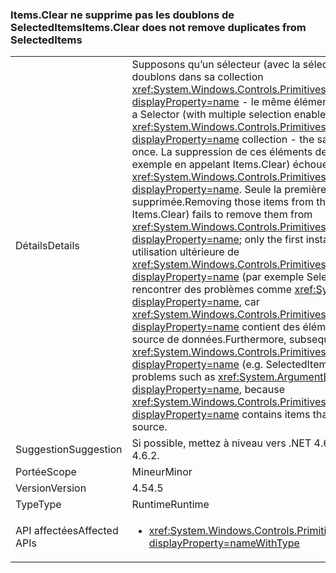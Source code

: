 ### <a name="itemsclear-does-not-remove-duplicates-from-selecteditems"></a><span data-ttu-id="fc380-101">Items.Clear ne supprime pas les doublons de SelectedItems</span><span class="sxs-lookup"><span data-stu-id="fc380-101">Items.Clear does not remove duplicates from SelectedItems</span></span>

|   |   |
|---|---|
|<span data-ttu-id="fc380-102">Détails</span><span class="sxs-lookup"><span data-stu-id="fc380-102">Details</span></span>|<span data-ttu-id="fc380-103">Supposons qu’un sélecteur (avec la sélection multiple activée) a des doublons dans sa collection <xref:System.Windows.Controls.Primitives.MultiSelector.SelectedItems?displayProperty=name> - le même élément apparaît plusieurs fois.</span><span class="sxs-lookup"><span data-stu-id="fc380-103">Suppose a Selector (with multiple selection enabled) has duplicates in its <xref:System.Windows.Controls.Primitives.MultiSelector.SelectedItems?displayProperty=name> collection - the same item appears more than once.</span></span>  <span data-ttu-id="fc380-104">La suppression de ces éléments de la source de données (par exemple en appelant Items.Clear) échoue à les supprimer de <xref:System.Windows.Controls.Primitives.MultiSelector.SelectedItems?displayProperty=name>. Seule la première instance est supprimée.</span><span class="sxs-lookup"><span data-stu-id="fc380-104">Removing those items from the data source (e.g. by calling Items.Clear) fails to remove them from <xref:System.Windows.Controls.Primitives.MultiSelector.SelectedItems?displayProperty=name>; only the first instance is removed.</span></span> <span data-ttu-id="fc380-105">De plus, une utilisation ultérieure de <xref:System.Windows.Controls.Primitives.MultiSelector.SelectedItems?displayProperty=name> (par exemple SelectedItems.Clear()) peut rencontrer des problèmes comme <xref:System.ArgumentException?displayProperty=name>, car <xref:System.Windows.Controls.Primitives.MultiSelector.SelectedItems?displayProperty=name> contient des éléments qui ne sont plus dans la source de données.</span><span class="sxs-lookup"><span data-stu-id="fc380-105">Furthermore, subsequent use of <xref:System.Windows.Controls.Primitives.MultiSelector.SelectedItems?displayProperty=name> (e.g. SelectedItems.Clear()) can encounter problems such as <xref:System.ArgumentException?displayProperty=name>, because <xref:System.Windows.Controls.Primitives.MultiSelector.SelectedItems?displayProperty=name> contains items that are no longer in the data source.</span></span>|
|<span data-ttu-id="fc380-106">Suggestion</span><span class="sxs-lookup"><span data-stu-id="fc380-106">Suggestion</span></span>|<span data-ttu-id="fc380-107">Si possible, mettez à niveau vers .NET 4.6.2.</span><span class="sxs-lookup"><span data-stu-id="fc380-107">Upgrade if possible to .NET 4.6.2.</span></span>|
|<span data-ttu-id="fc380-108">Portée</span><span class="sxs-lookup"><span data-stu-id="fc380-108">Scope</span></span>|<span data-ttu-id="fc380-109">Mineur</span><span class="sxs-lookup"><span data-stu-id="fc380-109">Minor</span></span>|
|<span data-ttu-id="fc380-110">Version</span><span class="sxs-lookup"><span data-stu-id="fc380-110">Version</span></span>|<span data-ttu-id="fc380-111">4.5</span><span class="sxs-lookup"><span data-stu-id="fc380-111">4.5</span></span>|
|<span data-ttu-id="fc380-112">Type</span><span class="sxs-lookup"><span data-stu-id="fc380-112">Type</span></span>|<span data-ttu-id="fc380-113">Runtime</span><span class="sxs-lookup"><span data-stu-id="fc380-113">Runtime</span></span>|
|<span data-ttu-id="fc380-114">API affectées</span><span class="sxs-lookup"><span data-stu-id="fc380-114">Affected APIs</span></span>|<ul><li><xref:System.Windows.Controls.Primitives.MultiSelector.SelectedItems?displayProperty=nameWithType></li></ul>|

